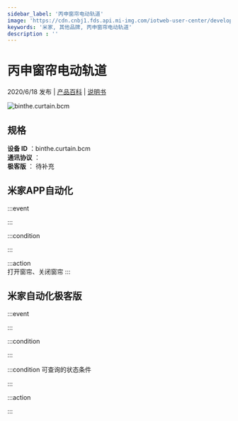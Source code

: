 ```yaml
---
sidebar_label: '丙申窗帘电动轨道'
image: 'https://cdn.cnbj1.fds.api.mi-img.com/iotweb-user-center/developer_1679047687541U2qB3u1p.png?GalaxyAccessKeyId=AKVGLQWBOVIRQ3XLEW&Expires=9223372036854775807&Signature=8TtQijOe7U053RQtqA+cWZvcPBk='
keywords: '米家, 其他品牌, 丙申窗帘电动轨道'
description : ''
---
```

# 丙申窗帘电动轨道

2020/6/18 发布 | [产品百科](https://home.mi.com/webapp/content/baike/product/index.html?model=binthe.curtain.bcm/) | [说明书](https://home.mi.com/views/introduction.html?model=binthe.curtain.bcm&region=cn)

![binthe.curtain.bcm](https://cdn.cnbj1.fds.api.mi-img.com/iotweb-user-center/developer_1679047687541U2qB3u1p.png?GalaxyAccessKeyId=AKVGLQWBOVIRQ3XLEW&Expires=9223372036854775807&Signature=8TtQijOe7U053RQtqA+cWZvcPBk=)

## 规格  
> 
**设备 ID** ：binthe.curtain.bcm  
**通讯协议** ：  
**极客版**  ： 待补充 


## 米家APP自动化  

:::event  

:::

:::condition  

:::

:::action   
打开窗帘、关闭窗帘
:::

## 米家自动化极客版  

:::event  

:::

:::condition  

:::

:::condition 可查询的状态条件  

:::

:::action  

:::

        

